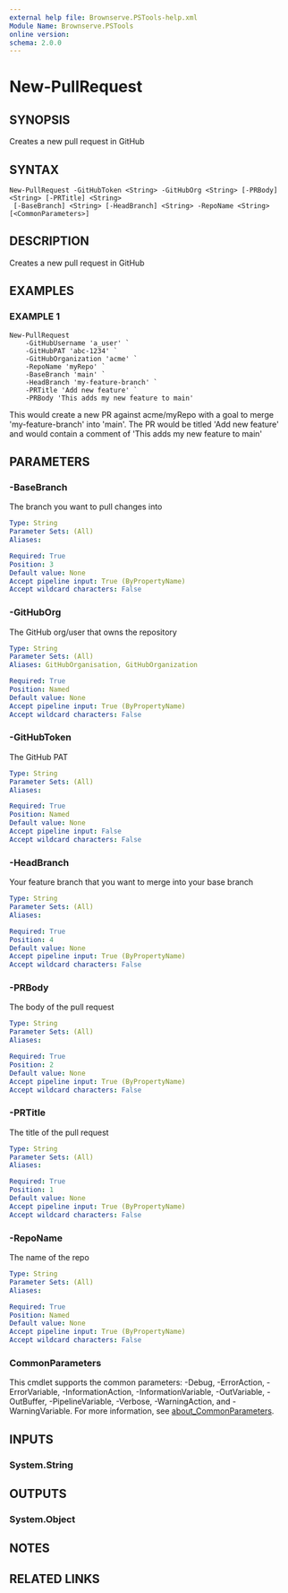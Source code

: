 ```yaml
---
external help file: Brownserve.PSTools-help.xml
Module Name: Brownserve.PSTools
online version:
schema: 2.0.0
---
```


# New-PullRequest

## SYNOPSIS
Creates a new pull request in GitHub

## SYNTAX

```
New-PullRequest -GitHubToken <String> -GitHubOrg <String> [-PRBody] <String> [-PRTitle] <String>
 [-BaseBranch] <String> [-HeadBranch] <String> -RepoName <String> [<CommonParameters>]
```

## DESCRIPTION
Creates a new pull request in GitHub

## EXAMPLES

### EXAMPLE 1
```
New-PullRequest
    -GitHubUsername 'a_user' `
    -GitHubPAT 'abc-1234' `
    -GitHubOrganization 'acme' `
    -RepoName 'myRepo' `
    -BaseBranch 'main' `
    -HeadBranch 'my-feature-branch' `
    -PRTitle 'Add new feature' `
    -PRBody 'This adds my new feature to main'
```

This would create a new PR against acme/myRepo with a goal to merge 'my-feature-branch' into 'main'.
The PR would be titled 'Add new feature' and would contain a comment of 'This adds my new feature to main'

## PARAMETERS

### -BaseBranch
The branch you want to pull changes into

```yaml
Type: String
Parameter Sets: (All)
Aliases:

Required: True
Position: 3
Default value: None
Accept pipeline input: True (ByPropertyName)
Accept wildcard characters: False
```

### -GitHubOrg
The GitHub org/user that owns the repository

```yaml
Type: String
Parameter Sets: (All)
Aliases: GitHubOrganisation, GitHubOrganization

Required: True
Position: Named
Default value: None
Accept pipeline input: True (ByPropertyName)
Accept wildcard characters: False
```

### -GitHubToken
The GitHub PAT

```yaml
Type: String
Parameter Sets: (All)
Aliases:

Required: True
Position: Named
Default value: None
Accept pipeline input: False
Accept wildcard characters: False
```

### -HeadBranch
Your feature branch that you want to merge into your base branch

```yaml
Type: String
Parameter Sets: (All)
Aliases:

Required: True
Position: 4
Default value: None
Accept pipeline input: True (ByPropertyName)
Accept wildcard characters: False
```

### -PRBody
The body of the pull request

```yaml
Type: String
Parameter Sets: (All)
Aliases:

Required: True
Position: 2
Default value: None
Accept pipeline input: True (ByPropertyName)
Accept wildcard characters: False
```

### -PRTitle
The title of the pull request

```yaml
Type: String
Parameter Sets: (All)
Aliases:

Required: True
Position: 1
Default value: None
Accept pipeline input: True (ByPropertyName)
Accept wildcard characters: False
```

### -RepoName
The name of the repo

```yaml
Type: String
Parameter Sets: (All)
Aliases:

Required: True
Position: Named
Default value: None
Accept pipeline input: True (ByPropertyName)
Accept wildcard characters: False
```

### CommonParameters
This cmdlet supports the common parameters: -Debug, -ErrorAction, -ErrorVariable, -InformationAction, -InformationVariable, -OutVariable, -OutBuffer, -PipelineVariable, -Verbose, -WarningAction, and -WarningVariable. For more information, see [about_CommonParameters](http://go.microsoft.com/fwlink/?LinkID=113216).

## INPUTS

### System.String
## OUTPUTS

### System.Object
## NOTES

## RELATED LINKS

